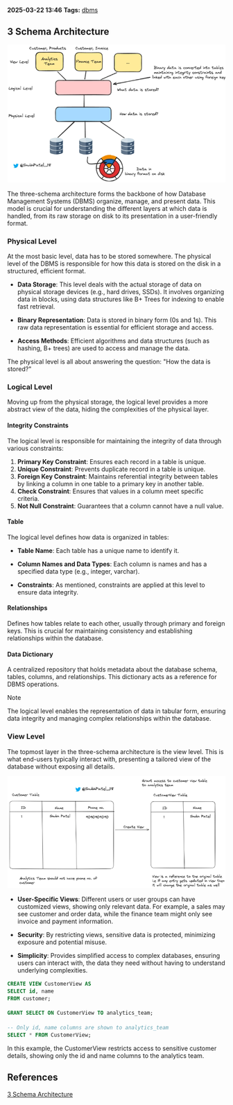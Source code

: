 **2025-03-22 13:46**
**Tags:** [dbms](../2%20-%20tags/dbms.md)

## 3 Schema Architecture

![](../attachments/Pasted%20image%2020250322134638.png)

The three-schema architecture forms the backbone of how Database Management Systems (DBMS) organize, manage, and present data. This model is crucial for understanding the different layers at which data is handled, from its raw storage on disk to its presentation in a user-friendly format.

### Physical Level

At the most basic level, data has to be stored somewhere. The physical level of the DBMS is responsible for how this data is stored on the disk in a structured, efficient format.

- **Data Storage**: This level deals with the actual storage of data on physical storage devices (e.g., hard drives, SSDs). It involves organizing data in blocks, using data structures like B+ Trees for indexing to enable fast retrieval.

- **Binary Representation**: Data is stored in binary form (0s and 1s). This raw data representation is essential for efficient storage and access.

- **Access Methods**: Efficient algorithms and data structures (such as hashing, B+ trees) are used to access and manage the data.

The physical level is all about answering the question: "How the data is stored?"

### Logical Level

Moving up from the physical storage, the logical level provides a more abstract view of the data, hiding the complexities of the physical layer.

#### Integrity Constraints

The logical level is responsible for maintaining the integrity of data through various constraints:

1. **Primary Key Constraint**: Ensures each record in a table is unique.
2. **Unique Constraint**: Prevents duplicate record in a table is unique.
3. **Foreign Key Constraint**: Maintains referential integrity between tables by linking a column in one table to a primary key in another table.
4. **Check Constraint**: Ensures that values in a column meet specific criteria.
5. **Not Null Constraint**: Guarantees that a column cannot have a null value.

#### Table 

The logical level defines how data is organized in tables:

- **Table Name**: Each table has a unique name to identify it.

- **Column Names and Data Types**: Each column is names and has a specified data type (e.g., integer, varchar).

- **Constraints**: As mentioned, constraints are applied at this level to ensure data integrity.

#### Relationships 

Defines how tables relate to each other, usually through primary and foreign keys. This is crucial for maintaining consistency and establishing relationships within the database.

#### Data Dictionary 

A centralized repository that holds metadata about the database schema, tables, columns, and relationships. This dictionary acts as a reference for DBMS operations.

> [!NOTE]
> The logical level enables the representation of data in tabular form, ensuring data integrity and managing complex relationships within the database.

### View Level

The topmost layer in the three-schema architecture is the view level. This is what end-users typically interact with, presenting a tailored view of the database without exposing all details. 

![](../attachments/Pasted%20image%2020250322140813.png)

- **User-Specific Views**: Different users or user groups can have customized views, showing only relevant data. For example, a sales may see customer and order data, while the finance team might only see invoice and payment information.

- **Security**: By restricting views, sensitive data is protected, minimizing exposure and potential misuse.

- **Simplicity**: Provides simplified access to complex databases, ensuring users can interact with, the data they need without having to understand underlying complexities.

```sql
CREATE VIEW CustomerView AS
SELECT id, name
FROM customer;

GRANT SELECT ON CustomerView TO analytics_team;

-- Only id, name columns are shown to analytics_team
SELECT * FROM CustomerView;
```

In this example, the CustomerView restricts access to sensitive customer details, showing only the id and name columns to the analytics team.

## References
[3 Schema Architecture](https://nailyourinterview.org/interview-resources/dbms/three-schema-architecture)
